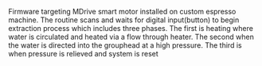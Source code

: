 Firmware targeting MDrive smart motor installed on custom espresso machine. The routine scans and waits for digital input(button) to begin extraction process which includes three phases. 
The first is heating where water is circulated and heated via a flow through heater. The second when the water is directed into the grouphead at a high pressure. The third is when 
pressure is relieved and system is reset
